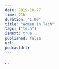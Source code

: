 ```yaml
---
date: 2019-10-27
time: 21h
duration: "1:00"
title: "Women in Tech"
tags: ["tech"]
isNext: true
published: false
url:
podcastUrl:
---
```


...
